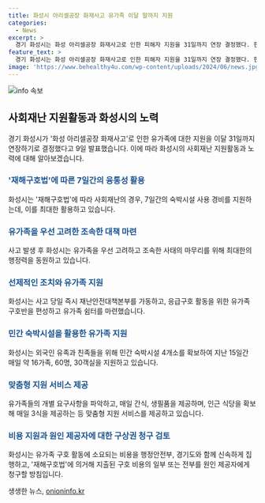 ```yaml
---
title: 화성시 아리셀공장 화재사고 유가족 이달 말까지 지원
categories:
  - News
excerpt: >
  경기 화성시는 화성 아리셀공장 화재사고로 인한 피해자 지원을 31일까지 연장 결정했다. 현재까지 유가족들을 우선 고려하고, 재해구호법에 따라 유가족 구호 활동을 최대한 지원하고 있다. 또한, 행정력을 동원해 유가족을 위한 숙박시설을 확보하고, 생필품과 식사를 지원하며, 사생활 보호와 위생 관리에 신경쓰고 있다. 유가족 쉼터로 사용 중인 모두누림센터는 휴관 중이며, 관련된 강좌와 민원 처리 등에도 영향을 미치고 있다. 7월 10일을 기준으로 유가족 외의 지원은 종료될 예정이다.
feature_text: >
  경기 화성시는 화성 아리셀공장 화재사고로 인한 피해자 지원을 31일까지 연장 결정했다. 현재까지 유가족들을 우선 고려하고, 재해구호법에 따라 유가족 구호 활동을 최대한 지원하고 있다. 또한, 행정력을 동원해 유가족을 위한 숙박시설을 확보하고, 생필품과 식사를 지원하며, 사생활 보호와 위생 관리에 신경쓰고 있다. 유가족 쉼터로 사용 중인 모두누림센터는 휴관 중이며, 관련된 강좌와 민원 처리 등에도 영향을 미치고 있다. 7월 10일을 기준으로 유가족 외의 지원은 종료될 예정이다.
image: 'https://www.behealthy4u.com/wp-content/uploads/2024/06/news.jpg'
---
```


<p><img src="https://www.behealthy4u.com/wp-content/uploads/2024/06/news.jpg" alt="info 속보" /></p>

<h2 data-ke-size="size26">사회재난 지원활동과 화성시의 노력</h2>

<p data-ke-size="size16">경기 화성시가 '화성 아리셀공장 화재사고'로 인한 유가족에 대한 지원을 이달 31일까지 연장하기로 결정했다고 9일 발표했습니다. 이에 따라 화성시의 사회재난 지원활동과 노력에 대해 알아보겠습니다.</p>

<h3><b><span style="color: #1a5490;">'재해구호법'에 따른 7일간의 융통성 활용</span></b></h3>

<p data-ke-size="size16">화성시는 '재해구호법'에 따라 사회재난의 경우, 7일간의 숙박시설 사용 경비를 지원하는데, 이를 최대한 활용하고 있습니다.</p>

<h3><b><span style="color: #1a5490;">유가족을 우선 고려한 조속한 대책 마련</span></b></h3>

<p data-ke-size="size16">사고 발생 후 화성시는 유가족을 우선 고려하고 조속한 사태의 마무리를 위해 최대한의 행정력을 동원하고 있습니다.</p>

<h3><b><span style="color: #1a5490;">선제적인 조치와 유가족 지원</span></b></h3>

<p data-ke-size="size16">화성시는 사고 당일 즉시 재난안전대책본부를 가동하고, 응급구호 활동을 위한 유가족 구호반을 편성하고 유가족 쉼터를 마련했습니다.</p>

<h3><b><span style="color: #1a5490;">민간 숙박시설을 활용한 유가족 지원</span></b></h3>

<p data-ke-size="size16">화성시는 외국인 유족과 친족들을 위해 민간 숙박시설 4개소를 확보하여 지난 15일간 매일 약 16가족, 60명, 30객실을 지원하고 있습니다.</p>

<h3><b><span style="color: #1a5490;">맞춤형 지원 서비스 제공</span></b></h3>

<p data-ke-size="size16">유가족들의 개별 요구사항을 파악하고, 매일 간식, 생필품을 제공하며, 인근 식당을 확보해 매일 3식을 제공하는 등 맞춤형 지원 서비스를 제공하고 있습니다.</p>

<h3><b><span style="color: #1a5490;">비용 지원과 원인 제공자에 대한 구상권 청구 검토</span></b></h3>

<p data-ke-size="size16">화성시는 유가족 구호 활동에 소요되는 비용을 행정안전부, 경기도와 함께 신속하게 집행하고, '재해구호법'에 의거해 지출된 구호 비용의 일부 또는 전부를 원인 제공자에게 청구할 방침입니다.</p>
생생한 뉴스, <a href="https://onioninfo.kr" rel="dofollow">onioninfo.kr</a>


